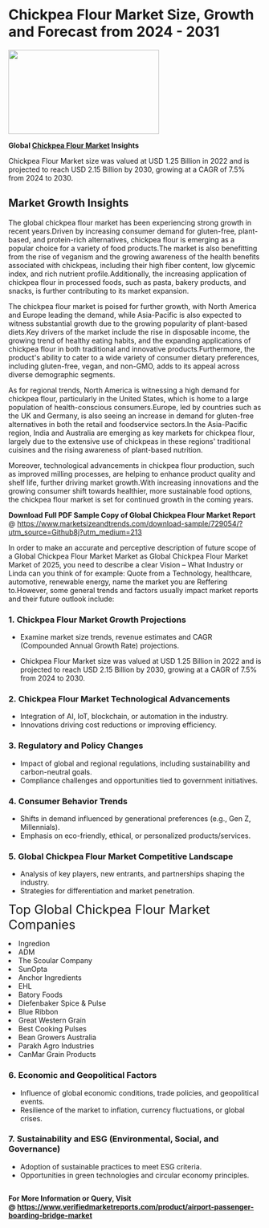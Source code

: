 <H1>Chickpea Flour Market Size, Growth and Forecast from 2024 - 2031</H1><img class="aligncenter size-medium wp-image-584254" src="https://thirdeyenews.in/wp-content/uploads/2024/09/Global-Market-Research-300x168.jpeg" alt="" width="300" height="168" /><p><strong>Global&nbsp;<a href="https://www.marketsizeandtrends.com/download-sample/729054/?utm_source=Github8j?utm_medium=213">Chickpea Flour Market</a> Insights</strong></p><p>Chickpea Flour Market size was valued at USD 1.25 Billion in 2022 and is projected to reach USD 2.15 Billion by 2030, growing at a CAGR of 7.5% from 2024 to 2030.</p><p><!DOCTYPE html> <html lang="en"> <head> <meta charset="UTF-8"> <meta name="viewport" content="width=device-width, initial-scale=1.0"> <title>Chickpea Flour Market Growth Insights</title> </head> <body> <h2>Market Growth Insights</h2> <p>The global chickpea flour market has been experiencing strong growth in recent years.Driven by increasing consumer demand for gluten-free, plant-based, and protein-rich alternatives, chickpea flour is emerging as a popular choice for a variety of food products.The market is also benefitting from the rise of veganism and the growing awareness of the health benefits associated with chickpeas, including their high fiber content, low glycemic index, and rich nutrient profile.Additionally, the increasing application of chickpea flour in processed foods, such as pasta, bakery products, and snacks, is further contributing to its market expansion.</p> <p>The chickpea flour market is poised for further growth, with North America and Europe leading the demand, while Asia-Pacific is also expected to witness substantial growth due to the growing popularity of plant-based diets.Key drivers of the market include the rise in disposable income, the growing trend of healthy eating habits, and the expanding applications of chickpea flour in both traditional and innovative products.Furthermore, the product's ability to cater to a wide variety of consumer dietary preferences, including gluten-free, vegan, and non-GMO, adds to its appeal across diverse demographic segments.</p> <p>As for regional trends, North America is witnessing a high demand for chickpea flour, particularly in the United States, which is home to a large population of health-conscious consumers.Europe, led by countries such as the UK and Germany, is also seeing an increase in demand for gluten-free alternatives in both the retail and foodservice sectors.In the Asia-Pacific region, India and Australia are emerging as key markets for chickpea flour, largely due to the extensive use of chickpeas in these regions' traditional cuisines and the rising awareness of plant-based nutrition.</p> <p>Moreover, technological advancements in chickpea flour production, such as improved milling processes, are helping to enhance product quality and shelf life, further driving market growth.With increasing innovations and the growing consumer shift towards healthier, more sustainable food options, the chickpea flour market is set for continued growth in the coming years.</p> <p><span class=""><strong>Download Full PDF Sample Copy of Global Chickpea Flour Market Report</strong> @ <a href="https://www.marketsizeandtrends.com/download-sample/729054/?utm_source=Github8j?utm_medium=213" target="_blank">https://www.marketsizeandtrends.com/download-sample/729054/?utm_source=Github8j?utm_medium=213</a></span></p><p>In order to make an accurate and perceptive description of future scope of a Global&nbsp;Chickpea Flour Market Market as Global&nbsp;Chickpea Flour Market Market of 2025, you need to describe a clear Vision &ndash; What Industry or Linda can you think of for example: Quote from a Technology, healthcare, automotive, renewable energy, name the market you are Reffering to.However, some general trends and factors usually impact market reports and their future outlook include:</p><h3>1.&nbsp;<strong>Chickpea Flour Market Growth Projections</strong></h3><ul><li>Examine market size trends, revenue estimates and CAGR (Compounded Annual Growth Rate) projections.</li><li><p>Chickpea Flour Market size was valued at USD 1.25 Billion in 2022 and is projected to reach USD 2.15 Billion by 2030, growing at a CAGR of 7.5% from 2024 to 2030.</p></li></ul><h3>2.&nbsp;<strong>Chickpea Flour Market Technological Advancements</strong></h3><ul><li>Integration of AI, IoT, blockchain, or automation in the industry.</li><li>Innovations driving cost reductions or improving efficiency.</li></ul><h3>3.&nbsp;<strong>Regulatory and Policy Changes</strong></h3><ul><li>Impact of global and regional regulations, including sustainability and carbon-neutral goals.</li><li>Compliance challenges and opportunities tied to government initiatives.</li></ul><h3>4.&nbsp;<strong>Consumer Behavior Trends</strong></h3><ul><li>Shifts in demand influenced by generational preferences (e.g., Gen Z, Millennials).</li><li>Emphasis on eco-friendly, ethical, or personalized products/services.</li></ul><h3>5.&nbsp;<strong>Global Chickpea Flour Market Competitive Landscape</strong></h3><ul><li>Analysis of key players, new entrants, and partnerships shaping the industry.</li><li>Strategies for differentiation and market penetration.</li></ul><p data-pm-slice="1 1 []"><span style="color: inherit; font-family: inherit; font-size: 25px;">Top Global Chickpea Flour Market Companies</span></p><div class="" data-test-id=""><p><li>Ingredion</li><li> ADM</li><li> The Scoular Company</li><li> SunOpta</li><li> Anchor Ingredients</li><li> EHL</li><li> Batory Foods</li><li> Diefenbaker Spice & Pulse</li><li> Blue Ribbon</li><li> Great Western Grain</li><li> Best Cooking Pulses</li><li> Bean Growers Australia</li><li> Parakh Agro Industries</li><li> CanMar Grain Products</li></p></div><h3>6.&nbsp;<strong>Economic and Geopolitical Factors</strong></h3><ul><li>Influence of global economic conditions, trade policies, and geopolitical events.</li><li>Resilience of the market to inflation, currency fluctuations, or global crises.</li></ul><h3>7.&nbsp;<strong>Sustainability and ESG (Environmental, Social, and Governance)</strong></h3><ul><li>Adoption of sustainable practices to meet ESG criteria.</li><li>Opportunities in green technologies and circular economy principles.</li></ul><h2><strong style="font-size: 14px;">For More Information or Query, Visit @&nbsp;</strong><a style="background-color: #ffffff; font-size: 14px;" href="https://www.marketsizeandtrends.com/report/chickpea-flour-market/" target="_blank">https://www.verifiedmarketreports.com/product/airport-passenger-boarding-bridge-market</a></h2>